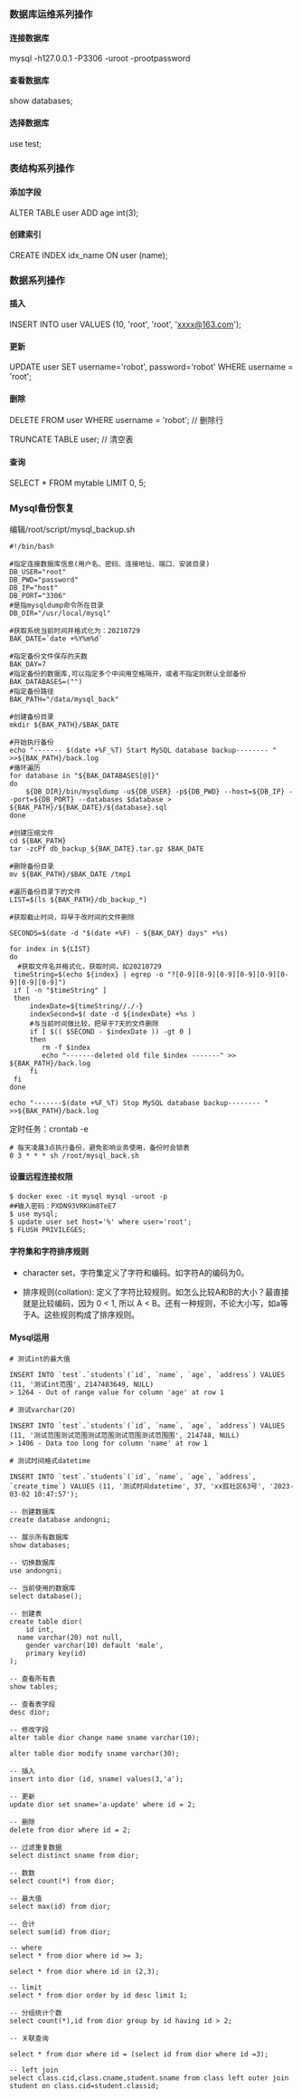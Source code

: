 ### 数据库运维系列操作
#### 连接数据库
mysql -h127.0.0.1 -P3306 -uroot -prootpassword

#### 查看数据库
show databases;

#### 选择数据库
use test;

### 表结构系列操作
#### 添加字段
ALTER TABLE user
ADD age int(3); 

#### 创建索引
CREATE INDEX idx_name
ON user (name);

### 数据系列操作
#### 插入
INSERT INTO user
VALUES (10, 'root', 'root', 'xxxx@163.com');

#### 更新
UPDATE user
SET username='robot', password='robot'
WHERE username = 'root';

#### 删除
DELETE FROM user
WHERE username = 'robot'; // 删除行

TRUNCATE TABLE user; // 清空表

#### 查询
SELECT * FROM mytable LIMIT 0, 5;

### Mysql备份恢复
编辑/root/script/mysql_backup.sh

```
#!/bin/bash
 
#指定连接数据库信息(用户名、密码、连接地址、端口、安装目录)
DB_USER="root"
DB_PWD="password"
DB_IP="host"
DB_PORT="3306"
#是指mysqldump命令所在目录
DB_DIR="/usr/local/mysql"
 
#获取系统当前时间并格式化为：20210729
BAK_DATE=`date +%Y%m%d`
 
#指定备份文件保存的天数
BAK_DAY=7
#指定备份的数据库,可以指定多个中间用空格隔开，或者不指定则默认全部备份
BAK_DATABASES=("")
#指定备份路径
BAK_PATH="/data/mysql_back"
 
#创建备份目录
mkdir ${BAK_PATH}/$BAK_DATE
 
#开始执行备份
echo "------- $(date +%F_%T) Start MySQL database backup-------- " >>${BAK_PATH}/back.log
#循环遍历
for database in "${BAK_DATABASES[@]}"
do  
    ${DB_DIR}/bin/mysqldump -u${DB_USER} -p${DB_PWD} --host=${DB_IP} --port=${DB_PORT} --databases $database > ${BAK_PATH}/${BAK_DATE}/${database}.sql
done
 
#创建压缩文件
cd ${BAK_PATH}
tar -zcPf db_backup_${BAK_DATE}.tar.gz $BAK_DATE
 
#删除备份目录
mv ${BAK_PATH}/$BAK_DATE /tmp1
 
#遍历备份目录下的文件
LIST=$(ls ${BAK_PATH}/db_backup_*)
 
#获取截止时间，将早于改时间的文件删除
 
SECONDS=$(date -d "$(date +%F) - ${BAK_DAY} days" +%s)
 
for index in ${LIST}
do 
  #获取文件名并格式化，获取时间，如20210729
 timeString=$(echo ${index} | egrep -o "?[0-9][0-9][0-9][0-9][0-9][0-9][0-9][0-9]")
 if [ -n "$timeString" ]
 then
     indexDate=${timeString//./-}
     indexSecond=$( date -d ${indexDate} +%s )
     #与当前时间做比较，把早于7天的文件删除
     if [ $(( $SECOND - $indexDate )) -gt 0 ]
     then 
        rm -f $index
        echo "-------deleted old file $index -------" >> ${BAK_PATH}/back.log
     fi
 fi
done
 
echo "-------$(date +%F_%T) Stop MySQL database backup-------- " >>${BAK_PATH}/back.log
```
定时任务：crontab -e

```
# 每天凌晨3点执行备份，避免影响业务使用，备份时会锁表
0 3 * * * sh /root/mysql_back.sh
```

#### 设置远程连接权限
```
$ docker exec -it mysql mysql -uroot -p
##输入密码：PXDN93VRKUm8TeE7
$ use mysql;
$ update user set host='%' where user='root';
$ FLUSH PRIVILEGES;
```

#### 字符集和字符排序规则
- character set，字符集定义了字符和编码。如字符A的编码为0。

- 排序规则(collation): 定义了字符比较规则。如怎么比较A和B的大小？最直接就是比较编码，因为 0 < 1, 所以 A < B。还有一种规则，不论大小写，如a等于A。这些规则构成了排序规则。

#### Mysql运用
```
# 测试int的最大值

INSERT INTO `test`.`students`(`id`, `name`, `age`, `address`) VALUES (11, '测试int范围', 2147483649, NULL)
> 1264 - Out of range value for column 'age' at row 1

# 测试varchar(20)

INSERT INTO `test`.`students`(`id`, `name`, `age`, `address`) VALUES (11, '测试范围测试范围测试范围测试范围测试范围围', 214748, NULL)
> 1406 - Data too long for column 'name' at row 1

# 测试时间格式datetime

INSERT INTO `test`.`students`(`id`, `name`, `age`, `address`, `create_time`) VALUES (11, '测试时间datetime', 37, 'xx孤社区63号', '2023-03-02 10:47:57');

-- 创建数据库
create database andongni; 

-- 展示所有数据库
show databases;

-- 切换数据库
use andongni;

-- 当前使用的数据库
select database();

-- 创建表
create table dior(
	id int,
  name varchar(20) not null,
	gender varchar(10) default 'male', 
	primary key(id)
);

-- 查看所有表
show tables;

-- 查看表字段
desc dior;

-- 修改字段
alter table dior change name sname varchar(10);

alter table dior modify sname varchar(30);

-- 插入
insert into dior (id, sname) values(3,'a');

-- 更新
update dior set sname='a-update' where id = 2;

-- 删除
delete from dior where id = 2;

-- 过滤重复数据
select distinct sname from dior;

-- 数数
select count(*) from dior;

-- 最大值
select max(id) from dior;

-- 合计
select sum(id) from dior;

-- where
select * from dior where id >= 3;

select * from dior where id in (2,3);

-- limit
select * from dior order by id desc limit 1;

-- 分组统计个数
select count(*),id from dior group by id having id > 2;

-- 关联查询

select * from dior where id = (select id from dior where id =3);

-- left join
select class.cid,class.cname,student.sname from class left outer join student on class.cid=student.classid;


```